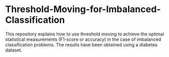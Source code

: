 # Threshold-Moving-for-Imbalanced-Classification
This repository explains how to use threshold moving to achieve the optimal statistical measurements (F1-score or accuracy) in the case of imbalanced classification problems. The results have been obtained using a diabetes dataset.
